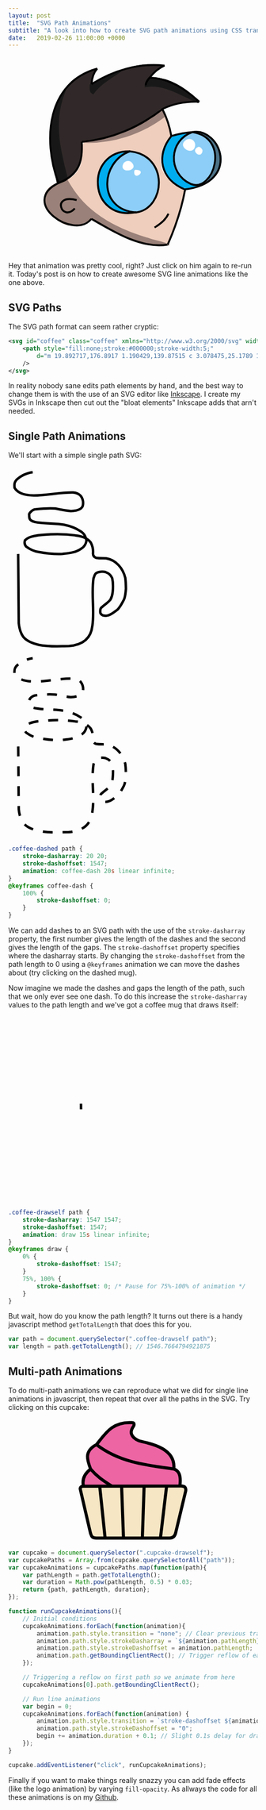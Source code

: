 ```yaml
---
layout: post
title:  "SVG Path Animations"
subtitle: "A look into how to create SVG path animations using CSS transitions and a bit of JavaScript."
date:   2019-02-26 11:00:00 +0000
---
```


<div class="maboi-drawself-container">
    <svg id="maboi-drawself" class="maboi-drawself" xmlns="http://www.w3.org/2000/svg" height="400" width="400" viewBox="0 0 400 400">
        <path id="hair" class="shade"
        style="fill:#312929;fill-opacity:1;fill-rule:nonzero;stroke:none;stroke-width:4"
        d="M 49.002,255.376 C 44.861363,240.56032 42.726096,221.26752 39.96492,204.64867 33.569815,156.11234 34.53359,101.68969 66.273855,61.458738 77.379429,46.163821 94.193466,36.181281 112.35388,31.794302 c 4.10201,-0.682841 16.44015,-9.196305 10.37051,-0.208306 -4.33798,7.099864 -13.6935,34.169106 1.47761,20.591004 29.16454,-16.991298 61.45366,-29.523756 94.86517,-34.580937 13.57196,-0.812716 27.01177,1.747359 40.49383,2.900937 -8.25404,7.940706 -19.61107,13.359695 -25.92,22.72 38.0844,2.037556 72.17,23.177287 99.06212,48.939375 -6.85106,2.375814 -27.50231,-0.526068 -39.33625,3.16375 -17.32356,1.423837 -32.60892,10.383805 -46.28687,20.536875 -43.35668,30.73622 -94.29898,52.04884 -147.464,56.85 -6.661519,6.47001 -0.112366,27.96215 -5.256875,39.6668 -4.24141,22.26047 -23.144186,39.27185 -45.038125,43.6422 z"
        />
        <path id="face" class="shade"
        style="fill:#efcebd;fill-opacity:1;fill-rule:nonzero;stroke:none;stroke-width:4"
        d="M 255.4,380.175 C 205.61418,378.39211 161.70408,352.22357 118.80975,329.68125 106.15381,324.13756 94.065321,344.16903 78.531547,340.45906 52.015012,340.03571 29.776678,316.70668 23.296371,292.14375 17.856575,273.21983 36.628843,260.35512 52.521,256.016 c 21.818632,-5.97249 41.416169,-23.43182 43.671484,-46.91352 3.292985,-15.19856 -6.56396,-41.39531 18.701646,-37.84398 37.54324,-5.74581 74.23201,-17.62722 106.47553,-37.98784 13.13589,-3.37221 30.04659,-28.98432 40.22076,-18.98366 5.07695,16.63334 20.3755,36.27496 11.3002,53.19344 -13.7542,18.3016 -23.23592,43.98202 -11.91312,65.79906 8.62032,17.49344 26.09654,28.75866 43.3825,36.8165 -8.00524,36.00398 -16.64594,72.30451 -31.80625,106.05625 -2.56307,6.59635 -11.83844,2.78543 -17.15375,4.02275 z m -1.28,-40 c 6.87656,-3.80189 19.38046,-19.27694 16.285,-21.26 -1.34943,12.9642 -26.34536,21.39606 -24.7,27.56 3.2373,-1.42346 5.49578,-4.37708 8.415,-6.3 z m -24.64,-34.56 c 30.43458,-24.38664 31.47486,-77.28873 -0.53375,-100.824 -23.77385,-21.23615 -60.60451,-14.53757 -83.62625,4.185 -19.83319,20.23263 -24.70309,54.38306 -10.02119,78.955 12.35248,25.0954 43.76697,33.37911 69.62969,28.77563 9.34801,-0.57952 17.61636,-5.01531 24.5515,-11.09163 z m -148.479,4.48 c 2.227747,-7.20227 -18.740834,13.69844 -23.48,-0.52 -17.171508,-22.97847 16.973403,-20.69895 28.145,-19.675 -13.86326,-5.56872 -45.87032,-4.51846 -31.065,17.595 5.737956,11.14121 17.872603,8.60518 26.4,2.6 z"
        />
        <path id="rightEyeLeftFill" class="shade"
        style="fill:#00adef;fill-opacity:1;fill-rule:nonzero;stroke:none;stroke-width:4"
        d="m 324.84,264.976 c -16.38839,6.3829 -32.86852,-0.3136 -45.37445,-11.40078 -25.27378,-18.87186 -29.51628,-60.80327 -8.11805,-83.95203 10.42636,-11.11047 26.43123,-12.86892 40.6925,-15.04719 -11.60322,9.1473 -24.40134,19.32227 -28.53062,34.53356 -8.90241,26.51634 4.30469,61.16623 33.04554,68.38332 5.45359,1.68671 22.90341,3.58349 8.28508,7.48312 z"
        />
        <path id="leftEyeLeftFill" class="shade"
        style="fill:#00adef;fill-opacity:1;fill-rule:nonzero;stroke:none;stroke-width:4"
        d="m 175.081,315.856 c -30.47073,-5.78363 -53.21739,-38.29544 -46.10938,-68.88313 1.83034,-21.24734 13.69355,-45.09311 37.00972,-48.24807 6.33065,-1.63343 12.64435,-3.33499 19.01966,-4.7888 -15.8413,9.98879 -28.45556,26.44469 -35.13969,43.90617 -9.85835,29.28995 7.64945,63.27929 36.29031,74.01071 15.11045,6.47177 -7.86793,4.43827 -11.07062,4.00312 z"
        />
        <path id="rightEyeRightFill" class="shade"
        style="fill:#4c7287;fill-opacity:1;fill-rule:nonzero;stroke:none;stroke-width:4"
        d="m 353.32,247.696 c 20.69876,-24.01073 16.01899,-62.20314 -5.44,-84.16 -9.91216,-1.64986 -16.29898,-11.1305 -1.6,-7.04 23.74442,12.99025 41.81642,44.02961 28.54703,70.40148 -5.15136,12.63525 -13.11149,25.75207 -27.16548,29.23621 -5.38952,2.95993 5.52411,-7.28188 5.65845,-8.43769 z"
        />
        <path id="leftEyeFill" class="shade"
        style="fill:#8ccef7;fill-opacity:1;fill-rule:nonzero;stroke:none;stroke-width:4"
        d="m 200.041,314.896 c -42.46211,-3.82902 -67.18093,-59.07024 -43.125,-93.84 11.64293,-18.21879 34.76459,-34.32047 56.76883,-23.88461 18.83143,6.89707 33.23115,23.57078 36.44367,43.53117 8.21601,30.4185 -10.22973,69.47686 -43.0475,74.51844 l -3.43,6.3e-4 z"
        />
        <path id="rightEyeFill" class="shade"
        style="fill:#8ccef7;fill-opacity:1;fill-rule:nonzero;stroke:none;stroke-width:4"
        d="m 324.84,259.536 c -28.12357,-4.85494 -48.64871,-35.29858 -41.37813,-63.19023 4.40851,-19.56774 20.60949,-41.5661 42.37313,-41.09977 26.71271,4.89712 44.72392,32.1904 41.01777,58.62276 -2.05931,18.39389 -11.45918,40.06186 -30.60964,45.58599 -3.77715,0.49952 -7.61827,0.49618 -11.40313,0.0813 z"
        />
        <path id="leftEyeSmallTint" class="shade"
        style="fill:#ffffff;fill-opacity:1;fill-rule:nonzero;stroke:#ffffff;stroke-width:0.31999999;stroke-linecap:butt;stroke-linejoin:miter;stroke-miterlimit:4;stroke-dasharray:none;stroke-opacity:1"
        d="m 202.92,231.056 c -4.05314,24.23374 28.83188,-0.96837 2.155,-1.325 z"
        />
        <path id="leftEyeBigTint" class="shade"
        style="fill:#ffffff;fill-opacity:1;fill-rule:nonzero;stroke:#ffffff;stroke-width:0.31999999;stroke-linecap:butt;stroke-linejoin:miter;stroke-miterlimit:4;stroke-dasharray:none;stroke-opacity:1"
        d="m 181.481,215.696 c -13.62336,23.23239 34.20992,17.4479 14.93,-1.675 -4.7198,-3.42966 -10.9359,-2.38684 -14.93,1.675 z"
        />
        <path id="rightEyeSmallTint" class="shade"
        style="fill:#ffffff;fill-opacity:1;fill-rule:nonzero;stroke:#ffffff;stroke-width:0.63999999;stroke-linecap:butt;stroke-linejoin:round;stroke-miterlimit:4;stroke-dasharray:none;stroke-opacity:1"
        d="m 332.2,183.697 c -18.08538,6.98785 7.09016,26.07096 8,6.72 -1.00515,-3.20344 -4.2826,-7.29425 -8,-6.72 z"
        />
        <path id="rightEyeBigTint" class="shade"
        style="fill:#ffffff;fill-opacity:1;fill-rule:nonzero;stroke:#ffffff;stroke-width:0.63999999;stroke-linecap:butt;stroke-linejoin:round;stroke-miterlimit:4;stroke-dasharray:none;stroke-opacity:1"
        d="m 308.52,168.977 c -23.16535,13.48053 16.22355,36.19796 16.84,10.08 -0.55392,-8.7522 -8.80383,-13.74638 -16.84,-10.08 z"
        />
        <path id="jawShade" class="shade"
        style="fill:#9a8179;fill-opacity:1;fill-rule:nonzero;stroke:#9a8179;stroke-width:3.83999991;stroke-linecap:butt;stroke-linejoin:miter;stroke-miterlimit:4;stroke-dasharray:none;stroke-opacity:1"
        d="m 66.282,251.216 c -15.335601,4.76402 -33.864289,9.2884 -41.679968,24.89909 -5.630066,12.96044 1.357882,27.41901 8.668633,38.21253 10.412691,13.62351 25.841947,25.66249 43.568179,26.32365 13.918188,-0.0162 27.042376,-5.74363 39.055236,-12.28785 38.90017,22.65515 79.19694,46.85331 124.90796,51.60811 8.94433,0.89592 17.97474,0.9776 26.9281,0.15697 -10.80002,-5.52231 -23.5025,-6.24815 -34.83529,-10.63905 C 180.11467,354.54434 127.64144,330.07073 91.357665,287.67554 81.815433,276.40559 73.548011,264.05902 66.282,251.216 Z"
        />
        <path id="backheadShade" class="shade"
        style="fill:#171717;fill-opacity:1;fill-rule:nonzero;stroke:#181818;stroke-width:3.83999991;stroke-linecap:butt;stroke-linejoin:miter;stroke-miterlimit:4;stroke-dasharray:none;stroke-opacity:1"
        d="M 66.602,247.696 C 52.86568,196.53976 39.49361,141.80794 55.339838,89.465764 56.328552,83.465126 66.873595,59.107602 59.14075,75.457859 40.733199,108.14043 32.74117,146.07316 36.302,183.42158 c 1.652806,24.26835 6.008205,48.26766 11.42,71.95442 6.565374,-1.56175 14.10751,-2.3256 18.88,-7.68 z"
        />
        <path id="backHairShade" class="shade"
        style="fill:#181818;fill-opacity:1;fill-rule:nonzero;stroke:#181818;stroke-width:4.15999985;stroke-linecap:butt;stroke-linejoin:round;stroke-miterlimit:4;stroke-dasharray:none;stroke-opacity:1"
        d="m 114.601,58.897 c 0.1567,5.96685 -1.64254,12.704661 4.48,16.32 13.93454,-19.529615 35.4829,-31.039227 54.72,-44.48 -14.4055,5.049599 -28.90882,9.885815 -41.74741,18.353305 -5.81753,3.268898 -11.63506,6.537797 -17.45259,9.806695 z"
        />
        <path id="frontHairShade" class="shade"
        style="fill:#181818;fill-opacity:1;fill-rule:nonzero;stroke:#181818;stroke-width:3.83999991;stroke-linecap:butt;stroke-linejoin:miter;stroke-miterlimit:4;stroke-dasharray:none;stroke-opacity:1"
        d="m 225.64,61.137 c 39.09517,-6.126087 72.62355,18.123963 106.88,32.32 -25.82848,-27.354253 -61.06978,-50.535279 -100.16,-48 -4.42206,3.958809 -6.50128,9.86066 -6.72,15.68 z"
        />
        <path id="foreheadShade" class="shade"
        style="fill:#9a8179;fill-opacity:1;fill-rule:nonzero;stroke:#9a8179;stroke-width:3.83999991;stroke-linecap:butt;stroke-linejoin:miter;stroke-miterlimit:4;stroke-dasharray:none;stroke-opacity:1"
        d="m 96.361,173.137 c 60.27617,3.32632 120.76577,-16.23383 168.639,-52.8 -3.07308,-8.8671 -5.96541,-17.69153 -13.99469,-5.41523 -43.38529,35.78347 -99.0328,54.17798 -154.64431,58.21523 z"
        />
        <path id="lines1" class="line"
        style="fill:none;stroke:#000000;stroke-width:3.83999991;"
        d="m 193.64,192.337 c 79.20475,7.78078 72.67773,114.43784 12.95405,123.33482 C 127.83871,309.95607 133.57164,213.79055 193.64,192.337 Z"
        />
        <path id="lines2" class="line"
        style="fill:none;stroke:#000000;stroke-width:3.83999991;"
        d="M 207.081,315.221 C 108.96484,334.08677 101.64531,190.69606 193.641,192.336"
        />
        <path id="lines3" class="line"
        style="fill:none;stroke:#000000;stroke-width:3.83999991;"
        d="m 320.04,153.616 c 78.17725,11.74101 42.79063,123.12265 -3.40512,104.49962 C 268.57093,235.80103 272.85535,169.95439 320.04,153.616 Z"
        />
        <path id="lines4" class="line"
        style="fill:none;stroke:#000000;stroke-width:3.83999991;"
        d="m 304.68,269.136 c 113.71622,-13.62889 73.00191,-125.21531 15.36,-115.52 -19.64316,1.13381 -31.95772,4.91189 -42.56,8"
        />
        <path id="lines5" class="line"
        style="fill:none;stroke:#000000;stroke-width:3.83999991;"
        d="M 305.96,269.776 C 253.85079,248.76171 246.28365,199.93508 277.48,161.616"
        />
        <path id="lines6" class="line"
        style="fill:none;stroke:#000000;stroke-width:3.83999991;"
        d="m 305.32,269.456 c -6.85062,38.10239 -19.40798,74.98511 -34.88,110.4"
        />
        <path id="lines7" class="line"
        style="fill:none;stroke:#000000;stroke-width:3.83999991;"
        d="M 115.89408,328.36342 C 161.4933,354.93893 216.5748,388.87558 269.48,380.496 c 2.13399,-0.17552 -2.11427,0.33904 0,0"
        />
        <path id="lines8" class="line"
        style="fill:none;stroke:#000000;stroke-width:3.83999991;"
        d="m 49.32,256.336 c -80.116072,39.6821 32.144579,116.2418 66.57408,72.02742"
        />
        <path id="lines9" class="line"
        style="fill:none;stroke:#000000;stroke-width:3.83999991;"
        d="M 49.32,256.336 C 15.949108,166.75216 27.447525,53.315743 127.72,25.618"
        />
        <path id="lines10" class="line"
        style="fill:none;stroke:#000000;stroke-width:3.83999991;"
        d="m 127.721,25.618 c -7.88338,8.403855 -10.68987,20.185097 -11.52,31.36"
        />
        <path id="lines11" class="line"
        style="fill:none;stroke:#000000;stroke-width:3.83999991;"
        d="M 116.201,56.978 C 159.65372,29.525504 212.04875,13.654188 263.719,19.537"
        />
        <path id="lines12" class="line"
        style="fill:none;stroke:#000000;stroke-width:3.83999991;"
        d="m 263.719,19.537 c -11.97359,5.249406 -21.96258,14.210197 -30.08,24.32"
        />
        <path id="lines13" class="line"
        style="fill:none;stroke:#000000;stroke-width:3.83999991;"
        d="m 233.64,43.858 c -3.90473,4.389221 -8.03837,9.474567 -8,15.68"
        />
        <path id="lines14" class="line"
        style="fill:none;stroke:#000000;stroke-width:3.83999991;"
        d="m 233.639,43.857 c 38.57084,1.082347 72.86725,22.973268 100.16,48.64"
        />
        <path id="lines15" class="line"
        style="fill:none;stroke:#000000;stroke-width:3.83999991;"
        d="m 333.799,92.497 c -25.28601,-0.93692 -51.05768,3.255847 -73.92,14.4"
        />
        <path id="lines16" class="line"
        style="fill:none;stroke:#000000;stroke-width:3.83999991;"
        d="m 96.361,173.137 c 59.65671,-4.58454 116.70526,-29.49885 163.52,-66.24"
        />
        <path id="lines17" class="line"
        style="fill:none;stroke:#000000;stroke-width:3.83999991;"
        d="m 49.32,256.336 c 43.44477,-16.54532 49.33323,-46.12996 47.04,-83.2"
        />
        <path id="lines18" class="line"
        style="fill:none;stroke:#000000;stroke-width:3.83999991;"
        d="m 277.48,161.616 c -3.31232,-18.70495 -9.16037,-37.22261 -17.92,-54.079"
        />
        <path id="lines19" class="line"
        style="fill:none;stroke:#000000;stroke-width:3.83999991;"
        d="m 86.122,290.576 c -53.064488,-13.54691 -29.237119,45.62389 -3.84,16.96"
        />
        <path id="lines20" class="line"
        style="fill:none;stroke:#000000;stroke-width:3.83999991;"
        d="m 243.561,345.936 c 11.44571,-6.73588 22.5173,-15.47232 28.159,-27.84"
        />
    </svg>
</div>
<style>
    .maboi-drawself {
        max-width: 400px;
        max-height: 400px;
        width: 100%;
        height: 100%;
    }
    .maboi-drawself-container{
        justify-self: center;
    }
</style>

Hey that animation was pretty cool, right? Just click on him again to re-run it. Today's post is on how to create awesome SVG line animations like the one above.

## SVG Paths
The SVG path format can seem rather cryptic:

```xml
<svg id="coffee" class="coffee" xmlns="http://www.w3.org/2000/svg" width="250" height="375" viewBox="0 0 250 375">
    <path style="fill:none;stroke:#000000;stroke-width:5;"
        d="m 19.892717,176.8917 1.190429,139.87515 c 3.078475,25.1789 11.076205,36.7905 41.069744,43.45065 21.81719,4.35025 40.50001,2.4318 60.11656,2.38085 29.56052,-2.41735 45.03841,-16.4321 47.61711,-41.06975 4.77735,-29.65355 -2.57891,-63.04595 2.3117,-95.7242 2.34095,-4.81735 1.6138,-10.7567 11.3782,-12.6047 4.893,-0.9099 8.9718,-0.73415 12.60465,0.035 7.01395,2.64455 11.4282,6.27795 13.7335,12.4634 2.27135,9.325 1.9101,18.65 1.04165,27.97505 -0.6871,6.0357 -2.34285,11.2697 -4.6129,15.32675 -5.56075,6.92775 -13.47125,11.10545 -19.3264,17.11985 -1.76685,2.77765 -1.1949,6.44065 -1.05965,9.21835 0.5008,3.07045 2.91735,4.2252 5.3569,5.3569 3.42525,0.73005 6.89725,1.2265 10.71385,0 7.5242,-2.499 12.99665,-7.5627 19.0468,-11.90425 4.9011,-5.3231 8.77275,-12.36185 12.4995,-19.64205 3.12195,-6.4744 3.27535,-14.4331 4.1665,-22.0229 -0.119,-7.5046 -0.4315,-14.9127 -1.33925,-22.02295 -4.8731,-19.68355 -18.54195,-35.8845 -38.54005,-39.28405 -5.1125,-0.42 -11.90225,0.1125 -20.622,-1.12135 -5.4145,-2.00515 -6.06795,-5.30365 -6.1265,-8.78685 0.78285,-7.14255 -0.6129,-14.4956 -4.20258,-21.63815 -6.66151,-9.72085 -18.17041,-13.45375 -31.54633,-14.88035 -22.53748,-3.28225 -43.72335,-3.05035 -64.28306,-1.1904 -9.30141,0.7866 -18.504954,1.1328 -28.570254,5.3569 -2.97607,1.27915 -5.95214,2.72185 -8.9282,5.95215 -1.224895,4.1665 -1.133765,8.333 2.38085,12.4995 7.77138,5.5689 15.83991,9.5035 24.403764,10.71385 15.9467,2.91015 32.12713,5.0412 49.25393,4.01765 13.53319,-1.55345 27.199,-2.84165 37.64724,-10.565 7.41696,-3.9148 9.57699,-9.80095 10.71385,-16.0708 -1.1491,-6.68715 -2.97648,-13.34485 -13.0947,-19.64205 -10.03057,-6.67185 -20.92652,-10.1706 -32.14153,-12.4995 -17.96892,-2.87915 -35.80275,-1.9664 -52.974,-4.46395 -16.962344,-2.0638 -17.978594,-7.64395 -17.558814,-14.582746 -1.55086,-4.59945 7.83395,-12.36765 13.68992,-12.2019 10.898904,-1.20005 22.995044,-2.5708 38.986494,-1.488 10.18657,2.1145 20.57079,4.03135 31.54631,5.3569 19.23428,-1.2312 23.56941,-6.5704 24.40375,-12.4995 0.76904,-5.48375 0.84257,-11.20525 -4.16649,-17.856405 -3.3469,-3.83015 -8.16664,-6.482 -15.47555,-7.14255 -25.80935,-0.76405 -51.29432,5.6476 -79.758614,5.95215 -18.34454,-0.4225 -32.777509,-4.74995 -38.837699,-15.4756 -0.686105,-6.3489 -1.214195,-12.99545 7.737779,-19.3444 7.163605,-5.637 17.07073,-10.58535 28.9326,-12.3071"
    />
</svg>
```

In reality nobody sane edits path elements by hand, and the best way to change them is with the use of an SVG editor like <a class="blue-link" href="https://inkscape.org/">Inkscape</a>. I create my SVGs in Inkscape then cut out the "bloat elements" Inkscape adds that arn't needed.

## Single Path Animations
We'll start with a simple single path SVG:

<div class="half-width-left">
    <svg id="coffee" class="coffee" xmlns="http://www.w3.org/2000/svg" width="250" height="375" viewBox="0 0 250 375">
        <path style="fill:none;stroke:#000000;stroke-width:5;"
            d="m 19.892717,176.8917 1.190429,139.87515 c 3.078475,25.1789 11.076205,36.7905 41.069744,43.45065 21.81719,4.35025 40.50001,2.4318 60.11656,2.38085 29.56052,-2.41735 45.03841,-16.4321 47.61711,-41.06975 4.77735,-29.65355 -2.57891,-63.04595 2.3117,-95.7242 2.34095,-4.81735 1.6138,-10.7567 11.3782,-12.6047 4.893,-0.9099 8.9718,-0.73415 12.60465,0.035 7.01395,2.64455 11.4282,6.27795 13.7335,12.4634 2.27135,9.325 1.9101,18.65 1.04165,27.97505 -0.6871,6.0357 -2.34285,11.2697 -4.6129,15.32675 -5.56075,6.92775 -13.47125,11.10545 -19.3264,17.11985 -1.76685,2.77765 -1.1949,6.44065 -1.05965,9.21835 0.5008,3.07045 2.91735,4.2252 5.3569,5.3569 3.42525,0.73005 6.89725,1.2265 10.71385,0 7.5242,-2.499 12.99665,-7.5627 19.0468,-11.90425 4.9011,-5.3231 8.77275,-12.36185 12.4995,-19.64205 3.12195,-6.4744 3.27535,-14.4331 4.1665,-22.0229 -0.119,-7.5046 -0.4315,-14.9127 -1.33925,-22.02295 -4.8731,-19.68355 -18.54195,-35.8845 -38.54005,-39.28405 -5.1125,-0.42 -11.90225,0.1125 -20.622,-1.12135 -5.4145,-2.00515 -6.06795,-5.30365 -6.1265,-8.78685 0.78285,-7.14255 -0.6129,-14.4956 -4.20258,-21.63815 -6.66151,-9.72085 -18.17041,-13.45375 -31.54633,-14.88035 -22.53748,-3.28225 -43.72335,-3.05035 -64.28306,-1.1904 -9.30141,0.7866 -18.504954,1.1328 -28.570254,5.3569 -2.97607,1.27915 -5.95214,2.72185 -8.9282,5.95215 -1.224895,4.1665 -1.133765,8.333 2.38085,12.4995 7.77138,5.5689 15.83991,9.5035 24.403764,10.71385 15.9467,2.91015 32.12713,5.0412 49.25393,4.01765 13.53319,-1.55345 27.199,-2.84165 37.64724,-10.565 7.41696,-3.9148 9.57699,-9.80095 10.71385,-16.0708 -1.1491,-6.68715 -2.97648,-13.34485 -13.0947,-19.64205 -10.03057,-6.67185 -20.92652,-10.1706 -32.14153,-12.4995 -17.96892,-2.87915 -35.80275,-1.9664 -52.974,-4.46395 -16.962344,-2.0638 -17.978594,-7.64395 -17.558814,-14.582746 -1.55086,-4.59945 7.83395,-12.36765 13.68992,-12.2019 10.898904,-1.20005 22.995044,-2.5708 38.986494,-1.488 10.18657,2.1145 20.57079,4.03135 31.54631,5.3569 19.23428,-1.2312 23.56941,-6.5704 24.40375,-12.4995 0.76904,-5.48375 0.84257,-11.20525 -4.16649,-17.856405 -3.3469,-3.83015 -8.16664,-6.482 -15.47555,-7.14255 -25.80935,-0.76405 -51.29432,5.6476 -79.758614,5.95215 -18.34454,-0.4225 -32.777509,-4.74995 -38.837699,-15.4756 -0.686105,-6.3489 -1.214195,-12.99545 7.737779,-19.3444 7.163605,-5.637 17.07073,-10.58535 28.9326,-12.3071"
        />
    </svg>
</div>
<style>
    .coffee {
        max-width: 250px;
        max-height: 375px;
        width: 100%;
        height: 100%;
    }
</style>
<div class="half-width-right">
    <svg id="coffee-dashed" class="coffee-dashed" xmlns="http://www.w3.org/2000/svg" width="250" height="375" viewBox="0 0 250 375">
        <path style="fill:none;stroke:#000000;stroke-width:5;"
            d="m 19.892717,176.8917 1.190429,139.87515 c 3.078475,25.1789 11.076205,36.7905 41.069744,43.45065 21.81719,4.35025 40.50001,2.4318 60.11656,2.38085 29.56052,-2.41735 45.03841,-16.4321 47.61711,-41.06975 4.77735,-29.65355 -2.57891,-63.04595 2.3117,-95.7242 2.34095,-4.81735 1.6138,-10.7567 11.3782,-12.6047 4.893,-0.9099 8.9718,-0.73415 12.60465,0.035 7.01395,2.64455 11.4282,6.27795 13.7335,12.4634 2.27135,9.325 1.9101,18.65 1.04165,27.97505 -0.6871,6.0357 -2.34285,11.2697 -4.6129,15.32675 -5.56075,6.92775 -13.47125,11.10545 -19.3264,17.11985 -1.76685,2.77765 -1.1949,6.44065 -1.05965,9.21835 0.5008,3.07045 2.91735,4.2252 5.3569,5.3569 3.42525,0.73005 6.89725,1.2265 10.71385,0 7.5242,-2.499 12.99665,-7.5627 19.0468,-11.90425 4.9011,-5.3231 8.77275,-12.36185 12.4995,-19.64205 3.12195,-6.4744 3.27535,-14.4331 4.1665,-22.0229 -0.119,-7.5046 -0.4315,-14.9127 -1.33925,-22.02295 -4.8731,-19.68355 -18.54195,-35.8845 -38.54005,-39.28405 -5.1125,-0.42 -11.90225,0.1125 -20.622,-1.12135 -5.4145,-2.00515 -6.06795,-5.30365 -6.1265,-8.78685 0.78285,-7.14255 -0.6129,-14.4956 -4.20258,-21.63815 -6.66151,-9.72085 -18.17041,-13.45375 -31.54633,-14.88035 -22.53748,-3.28225 -43.72335,-3.05035 -64.28306,-1.1904 -9.30141,0.7866 -18.504954,1.1328 -28.570254,5.3569 -2.97607,1.27915 -5.95214,2.72185 -8.9282,5.95215 -1.224895,4.1665 -1.133765,8.333 2.38085,12.4995 7.77138,5.5689 15.83991,9.5035 24.403764,10.71385 15.9467,2.91015 32.12713,5.0412 49.25393,4.01765 13.53319,-1.55345 27.199,-2.84165 37.64724,-10.565 7.41696,-3.9148 9.57699,-9.80095 10.71385,-16.0708 -1.1491,-6.68715 -2.97648,-13.34485 -13.0947,-19.64205 -10.03057,-6.67185 -20.92652,-10.1706 -32.14153,-12.4995 -17.96892,-2.87915 -35.80275,-1.9664 -52.974,-4.46395 -16.962344,-2.0638 -17.978594,-7.64395 -17.558814,-14.582746 -1.55086,-4.59945 7.83395,-12.36765 13.68992,-12.2019 10.898904,-1.20005 22.995044,-2.5708 38.986494,-1.488 10.18657,2.1145 20.57079,4.03135 31.54631,5.3569 19.23428,-1.2312 23.56941,-6.5704 24.40375,-12.4995 0.76904,-5.48375 0.84257,-11.20525 -4.16649,-17.856405 -3.3469,-3.83015 -8.16664,-6.482 -15.47555,-7.14255 -25.80935,-0.76405 -51.29432,5.6476 -79.758614,5.95215 -18.34454,-0.4225 -32.777509,-4.74995 -38.837699,-15.4756 -0.686105,-6.3489 -1.214195,-12.99545 7.737779,-19.3444 7.163605,-5.637 17.07073,-10.58535 28.9326,-12.3071"
        />
    </svg>
</div>
<style>
    .coffee-dashed {
        max-width: 250px;
        max-height: 375px;
        width: 100%;
        height: 100%;
    }
    .coffee-dashed path {
        stroke-dasharray: 20 20;
        stroke-dashoffset: 1547;
        animation: coffee-dash 20s linear infinite;
        animation-play-state: paused;
    }
    @keyframes coffee-dash {
        100% {
            stroke-dashoffset: 0;
        }
    }
</style>

```css
.coffee-dashed path {
    stroke-dasharray: 20 20;
    stroke-dashoffset: 1547;
    animation: coffee-dash 20s linear infinite;
}
@keyframes coffee-dash {
    100% {
        stroke-dashoffset: 0;
    }
}
```

We can add dashes to an SVG path with the use of the `stroke-dasharray` property, the first number gives the length of the dashes and the second gives the length of the gaps. The `stroke-dashoffset` property specifies where the dasharray starts. By changing the `stroke-dashoffset` from the path length to 0 using a `@keyframes` animation we can move the dashes about (try clicking on the dashed mug). 

Now imagine we made the dashes and gaps the length of the path, such that we only ever see one dash. To do this increase the  `stroke-dasharray` values to the path length and we've got a coffee mug that draws itself:

<div style="justify-self: center;">
    <svg id="coffee-drawself" class="coffee-drawself" xmlns="http://www.w3.org/2000/svg" width="250" height="375" viewBox="0 0 250 375">
        <path style="fill:none;stroke:#000000;stroke-width:5;"
            d="m 19.892717,176.8917 1.190429,139.87515 c 3.078475,25.1789 11.076205,36.7905 41.069744,43.45065 21.81719,4.35025 40.50001,2.4318 60.11656,2.38085 29.56052,-2.41735 45.03841,-16.4321 47.61711,-41.06975 4.77735,-29.65355 -2.57891,-63.04595 2.3117,-95.7242 2.34095,-4.81735 1.6138,-10.7567 11.3782,-12.6047 4.893,-0.9099 8.9718,-0.73415 12.60465,0.035 7.01395,2.64455 11.4282,6.27795 13.7335,12.4634 2.27135,9.325 1.9101,18.65 1.04165,27.97505 -0.6871,6.0357 -2.34285,11.2697 -4.6129,15.32675 -5.56075,6.92775 -13.47125,11.10545 -19.3264,17.11985 -1.76685,2.77765 -1.1949,6.44065 -1.05965,9.21835 0.5008,3.07045 2.91735,4.2252 5.3569,5.3569 3.42525,0.73005 6.89725,1.2265 10.71385,0 7.5242,-2.499 12.99665,-7.5627 19.0468,-11.90425 4.9011,-5.3231 8.77275,-12.36185 12.4995,-19.64205 3.12195,-6.4744 3.27535,-14.4331 4.1665,-22.0229 -0.119,-7.5046 -0.4315,-14.9127 -1.33925,-22.02295 -4.8731,-19.68355 -18.54195,-35.8845 -38.54005,-39.28405 -5.1125,-0.42 -11.90225,0.1125 -20.622,-1.12135 -5.4145,-2.00515 -6.06795,-5.30365 -6.1265,-8.78685 0.78285,-7.14255 -0.6129,-14.4956 -4.20258,-21.63815 -6.66151,-9.72085 -18.17041,-13.45375 -31.54633,-14.88035 -22.53748,-3.28225 -43.72335,-3.05035 -64.28306,-1.1904 -9.30141,0.7866 -18.504954,1.1328 -28.570254,5.3569 -2.97607,1.27915 -5.95214,2.72185 -8.9282,5.95215 -1.224895,4.1665 -1.133765,8.333 2.38085,12.4995 7.77138,5.5689 15.83991,9.5035 24.403764,10.71385 15.9467,2.91015 32.12713,5.0412 49.25393,4.01765 13.53319,-1.55345 27.199,-2.84165 37.64724,-10.565 7.41696,-3.9148 9.57699,-9.80095 10.71385,-16.0708 -1.1491,-6.68715 -2.97648,-13.34485 -13.0947,-19.64205 -10.03057,-6.67185 -20.92652,-10.1706 -32.14153,-12.4995 -17.96892,-2.87915 -35.80275,-1.9664 -52.974,-4.46395 -16.962344,-2.0638 -17.978594,-7.64395 -17.558814,-14.582746 -1.55086,-4.59945 7.83395,-12.36765 13.68992,-12.2019 10.898904,-1.20005 22.995044,-2.5708 38.986494,-1.488 10.18657,2.1145 20.57079,4.03135 31.54631,5.3569 19.23428,-1.2312 23.56941,-6.5704 24.40375,-12.4995 0.76904,-5.48375 0.84257,-11.20525 -4.16649,-17.856405 -3.3469,-3.83015 -8.16664,-6.482 -15.47555,-7.14255 -25.80935,-0.76405 -51.29432,5.6476 -79.758614,5.95215 -18.34454,-0.4225 -32.777509,-4.74995 -38.837699,-15.4756 -0.686105,-6.3489 -1.214195,-12.99545 7.737779,-19.3444 7.163605,-5.637 17.07073,-10.58535 28.9326,-12.3071"
        />
    </svg>
</div>
<style>
    .coffee-drawself {
        max-width: 250px;
        max-height: 375px;
        width: 100%;
        height: 100%;
    }
    .coffee-drawself path {
        stroke-dasharray: 1547 1547;
        stroke-dashoffset: 1547;
        animation: draw 15s linear infinite;
    }
    @keyframes draw {
        0% {
            stroke-dashoffset: 1547;
          }
        75%, 100% {
            stroke-dashoffset: 0;
        }
    }
</style>

```css
.coffee-drawself path {
    stroke-dasharray: 1547 1547;
    stroke-dashoffset: 1547;
    animation: draw 15s linear infinite;
}
@keyframes draw {
    0% {
        stroke-dashoffset: 1547;
    }
    75%, 100% {
        stroke-dashoffset: 0; /* Pause for 75%-100% of animation */
    }
}
```

But wait, how do you know the path length? It turns out there is a handy javascript method `getTotalLength` that does this for you.

```javascript
var path = document.querySelector(".coffee-drawself path");
var length = path.getTotalLength(); // 1546.7664794921875
```

## Multi-path Animations

To do multi-path animations we can reproduce what we did for single line animations in javascript, then repeat that over all the paths in the SVG. Try clicking on this cupcake:

<div style="justify-self: center;">
    <svg id="cupcake-drawself" class="cupcake-drawself" xmlns="http://www.w3.org/2000/svg" width="250" height="250" viewBox="0 0 250 250">
        <path style="fill:#ee65a4;fill-opacity:1;stroke:#000000;stroke-width:6.25"
        d="M 24.888864,136.58936 C 22.165239,124.8283 24.815734,113.31155 39.358301,102.3353 32.218181,84.05105 25.946861,65.91155 51.169991,53.02118 68.707801,31.32399 83.147491,6.2081747 122.63118,8.7271127 c 7.44662,0.431875 3.40325,7.2600623 3.40325,7.2600623 -8.29732,11.464005 -5.74994,21.503685 10.28462,29.043185 7.95788,3.72542 76.21159,9.48379 71.06144,57.00963 8.72581,3.0545 15.37144,9.85343 12.40237,33.95881"
        />
        <path style="fill:#f7e6c4;fill-opacity:1;stroke:#000000;stroke-width:6.25"
            d="M 39.062991,231.37874 18.305927,142.30586 c -0.2475,-1.91925 1.253437,-5.62831 6.135625,-5.52562 l 196.614558,-0.3475 c 9.52819,-0.36875 11.33825,3.89356 10.48475,9.75393 l -20.02625,83.42032 c -1.3895,7.466 -5.50068,11.43275 -12.40237,11.81175 H 52.055931 c -10.71863,0.455 -11.05069,-4.5555 -12.99294,-10.03994 z"
        />
        <path style="fill:none;stroke:#000000;stroke-width:6.25"
            d="M 51.169991,53.02118 C 97.879551,88.79786 151.54143,94.44186 207.38049,102.03999"
        />
        <path style="fill:none;stroke:#000000;stroke-width:6.25"
            d="M 81.880611,136.58936 C 67.256301,126.97205 52.463551,118.02849 39.358301,102.3353"
        />
        <path style="fill:none;stroke:#000000;stroke-width:6.25"
            d="M 68.592361,241.12342 57.666491,135.9988"
        />
        <path style="fill:none;stroke:#000000;stroke-width:6.25"
            d="M 105.79943,241.12342 101.96055,136.58936"
        />
        <path style="fill:none;stroke:#000000;stroke-width:6.25"
            d="m 143.8923,241.41874 3.54356,-104.53407"
        />
        <path style="fill:none;stroke:#000000;stroke-width:6.25"
            d="M 180.50874,241.12342 192.91111,136.58936"
        />
    </svg>
</div>
<style>
    .cupcake-drawself {
        max-width: 250px;
        max-height: 250px;
        width: 100%;
        height: 100%;
    }
</style>

```javascript
var cupcake = document.querySelector(".cupcake-drawself");
var cupcakePaths = Array.from(cupcake.querySelectorAll("path"));
var cupcakeAnimations = cupcakePaths.map(function(path){
    var pathLength = path.getTotalLength();
    var duration = Math.pow(pathLength, 0.5) * 0.03;
    return {path, pathLength, duration};
});

function runCupcakeAnimations(){
    // Initial conditions
    cupcakeAnimations.forEach(function(animation){
        animation.path.style.transition = "none"; // Clear previous transition => fast removal
        animation.path.style.strokeDasharray = `${animation.pathLength} ${animation.pathLength}`;
        animation.path.style.strokeDashoffset = animation.pathLength;
        animation.path.getBoundingClientRect(); // Trigger reflow of each path
    });

    // Triggering a reflow on first path so we animate from here
    cupcakeAnimations[0].path.getBoundingClientRect();

    // Run line animations
    var begin = 0;
    cupcakeAnimations.forEach(function(animation) {
        animation.path.style.transition = `stroke-dashoffset ${animation.duration}s ${begin}s ease-in-out`;
        animation.path.style.strokeDashoffset = "0";
        begin += animation.duration + 0.1; // Slight 0.1s delay for drawing effect
    });
}

cupcake.addEventListener("click", runCupcakeAnimations);
```

Finally if you want to make things really snazzy you can add fade effects (like the logo animation) by varying `fill-opacity`. As allways the code for all these animations is on my <a href="https://github.com/george-pearson" class="blue-link">Github</a>.